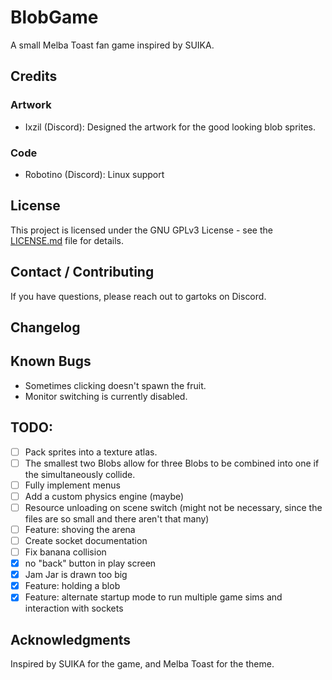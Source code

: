 # BlobGame
 A small Melba Toast fan game inspired by SUIKA.

## Credits

 ### Artwork
- Ixzil (Discord): Designed the artwork for the good looking blob sprites.

### Code
- Robotino (Discord): Linux support

## License
This project is licensed under the GNU GPLv3 License - see the [LICENSE.md](LICENSE.md) file for details.

## Contact / Contributing
If you have questions, please reach out to gartoks on Discord.

## Changelog

## Known Bugs
- Sometimes clicking doesn't spawn the fruit.
- Monitor switching is currently disabled.

## TODO:
- [ ] Pack sprites into a texture atlas.
- [ ] The smallest two Blobs allow for three Blobs to be combined into one if the simultaneously collide.
- [ ] Fully implement menus
- [ ] Add a custom physics engine (maybe)
- [ ] Resource unloading on scene switch (might not be necessary, since the files are so small and there aren't that many)
- [ ] Feature: shoving the arena
- [ ] Create socket documentation
- [ ] Fix banana collision
- [x] no "back" button in play screen
- [x] Jam Jar is drawn too big
- [x] Feature: holding a blob
- [x] Feature: alternate startup mode to run multiple game sims and interaction with sockets

## Acknowledgments
Inspired by SUIKA for the game, and Melba Toast for the theme.